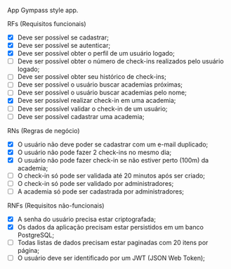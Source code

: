 App
Gympass style app.

RFs (Requisitos funcionais)
 - [x] Deve ser possível se cadastrar;
 - [x] Deve ser possível se autenticar;
 - [x] Deve ser possível obter o perfil de um usuário logado;
 - [ ] Deve ser possível obter o número de check-ins realizados pelo usuário logado;
 - [ ] Deve ser possível obter seu histórico de check-ins;
 - [ ] Deve ser possível o usuário buscar academias próximas;
 - [ ] Deve ser possível o usuário buscar academias pelo nome;
 - [x] Deve ser possível realizar check-in em uma academia;
 - [ ] Deve ser possível validar o check-in de um usuário;
 - [ ] Deve ser possível cadastrar uma academia;

RNs (Regras de negócio)
 - [x] O usuário não deve poder se cadastrar com um e-mail duplicado;
 - [x] O usuário não pode fazer 2 check-ins no mesmo dia;
 - [x] O usuário não pode fazer check-in se não estiver perto (100m) da academia;
 - [ ] O check-in só pode ser validada até 20 minutos após ser criado;
 - [ ] O check-in só pode ser validado por administradores;
 - [ ] A academia só pode ser cadastrada por administradores;

RNFs (Requisitos não-funcionais)
 - [x] A senha do usuário precisa estar criptografada;
 - [x] Os dados da aplicação precisam estar persistidos em um banco PostgreSQL;
 - [ ] Todas listas de dados precisam estar paginadas com 20 itens por página;
 - [ ] O usuário deve ser identificado por um JWT (JSON Web Token);

